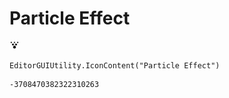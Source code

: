 # Particle Effect
![](/img/Particle%20Effect.png)

``` CSharp
EditorGUIUtility.IconContent("Particle Effect")
```
```
-3708470382322310263
```

